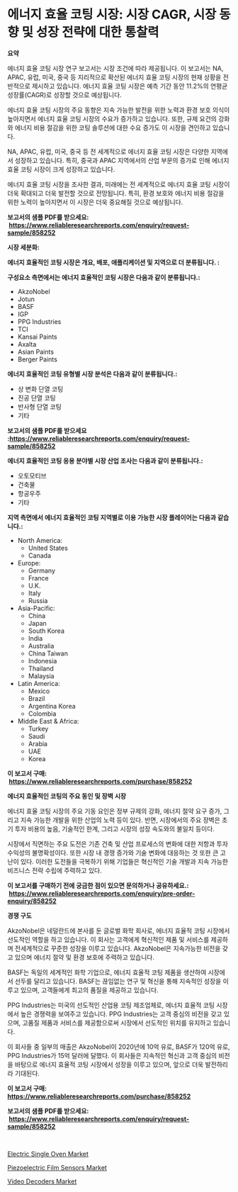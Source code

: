 <p><h1>에너지 효율 코팅 시장: 시장 CAGR, 시장 동향 및 성장 전략에 대한 통찰력</h1></p><p><strong>요약</strong></p>
<p><p>에너지 효율 코팅 시장 연구 보고서는 시장 조건에 따라 제공됩니다. 이 보고서는 NA, APAC, 유럽, 미국, 중국 등 지리적으로 확산된 에너지 효율 코팅 시장의 현재 상황을 전반적으로 제시하고 있습니다. 에너지 효율 코팅 시장은 예측 기간 동안 11.2%의 연평균 성장률(CAGR)로 성장할 것으로 예상됩니다.</p><p>에너지 효율 코팅 시장의 주요 동향은 지속 가능한 발전을 위한 노력과 환경 보호 의식이 높아지면서 에너지 효율 코팅 시장의 수요가 증가하고 있습니다. 또한, 규제 요건의 강화와 에너지 비용 절감을 위한 코팅 솔루션에 대한 수요 증가도 이 시장을 견인하고 있습니다.</p><p>NA, APAC, 유럽, 미국, 중국 등 전 세계적으로 에너지 효율 코팅 시장은 다양한 지역에서 성장하고 있습니다. 특히, 중국과 APAC 지역에서의 산업 부문의 증가로 인해 에너지 효율 코팅 시장이 크게 성장하고 있습니다.</p><p>에너지 효율 코팅 시장을 조사한 결과, 미래에는 전 세계적으로 에너지 효율 코팅 시장이 더욱 확대되고 더욱 발전할 것으로 전망됩니다. 특히, 환경 보호와 에너지 비용 절감을 위한 노력이 높아지면서 이 시장은 더욱 중요해질 것으로 예상됩니다.</p></p>
<p><strong>보고서의 샘플 PDF를 받으세요: &nbsp;<a href="https://www.reliableresearchreports.com/enquiry/request-sample/858252">https://www.reliableresearchreports.com/enquiry/request-sample/858252</a></strong></p>
<p><strong>시장 세분화:</strong></p>
<p><strong> 에너지 효율적인 코팅 시장은 개요, 배포, 애플리케이션 및 지역으로 더 분류됩니다. :</strong></p>
<p><strong>구성요소 측면에서는 에너지 효율적인 코팅 시장은 다음과 같이 분류됩니다.:</strong></p>
<p><ul><li>AkzoNobel</li><li>Jotun</li><li>BASF</li><li>IGP</li><li>PPG Industries</li><li>TCI</li><li>Kansai Paints</li><li>Axalta</li><li>Asian Paints</li><li>Berger Paints</li></ul></p>
<p><strong> 에너지 효율적인 코팅 유형별 시장 분석은 다음과 같이 분류됩니다.:</strong></p>
<p><ul><li>상 변화 단열 코팅</li><li>진공 단열 코팅</li><li>반사형 단열 코팅</li><li>기타</li></ul></p>
<p><strong>보고서의 샘플 PDF를 받으세요 :<a href="https://www.reliableresearchreports.com/enquiry/request-sample/858252">https://www.reliableresearchreports.com/enquiry/request-sample/858252</a></strong></p>
<p><strong> 에너지 효율적인 코팅 응용 분야별 시장 산업 조사는 다음과 같이 분류됩니다.:</strong></p>
<p><ul><li>오토모티브</li><li>건축물</li><li>항공우주</li><li>기타</li></ul></p>
<p><strong>지역 측면에서 에너지 효율적인 코팅 지역별로 이용 가능한 시장 플레이어는 다음과 같습니다.:</strong></p>
<p><ul>
    <li>
        North America:
        <ul>
            <li>United States</li>
            <li>Canada</li>
        </ul>
    </li>
    <li>
        Europe:
        <ul>
            <li>Germany</li>
            <li>France</li>
            <li>U.K.</li>
            <li>Italy</li>
            <li>Russia</li>
        </ul>
    </li>
    <li>
        Asia-Pacific:
        <ul>
            <li>China</li>
            <li>Japan</li>
            <li>South Korea</li>
            <li>India</li>
            <li>Australia</li>
            <li>China Taiwan</li>
            <li>Indonesia</li>
            <li>Thailand</li>
            <li>Malaysia</li>
        </ul>
    </li>
    <li>
        Latin America:
        <ul>
            <li>Mexico</li>
            <li>Brazil</li>
            <li>Argentina Korea</li>
            <li>Colombia</li>
        </ul>
    </li>
    <li>
        Middle East & Africa:
        <ul>
            <li>Turkey</li>
            <li>Saudi</li>
            <li>Arabia</li>
            <li>UAE</li>
            <li>Korea</li>
        </ul>
    </li>
    </ul></p>
<p><strong>이 보고서 구매: &nbsp;<a href="https://www.reliableresearchreports.com/purchase/858252">https://www.reliableresearchreports.com/purchase/858252</a></strong></p>
<p><strong>에너지 효율적인 코팅의 주요 동인 및 장벽 시장</strong></p>
<p><p>에너지 효율 코팅 시장의 주요 기동 요인은 정부 규제의 강화, 에너지 절약 요구 증가, 그리고 지속 가능한 개발을 위한 산업의 노력 등이 있다. 반면, 시장에서의 주요 장벽은 초기 투자 비용의 높음, 기술적인 한계, 그리고 시장의 성장 속도와의 불일치 등이다.</p><p>시장에서 직면하는 주요 도전은 기존 건축 및 산업 프로세스의 변화에 대한 저항과 투자 수익성의 불명확성이다. 또한 시장 내 경쟁 증가와 기술 변화에 대응하는 것 또한 큰 고난이 있다. 이러한 도전들을 극복하기 위해 기업들은 혁신적인 기술 개발과 지속 가능한 비즈니스 전략 수립에 주력하고 있다.</p></p>
<p><strong>이 보고서를 구매하기 전에 궁금한 점이 있으면 문의하거나 공유하세요.: &nbsp;<a href="https://www.reliableresearchreports.com/enquiry/pre-order-enquiry/858252">https://www.reliableresearchreports.com/enquiry/pre-order-enquiry/858252</a></strong></p>
<p><strong>경쟁 구도</strong></p>
<p><p>AkzoNobel은 네덜란드에 본사를 둔 글로벌 화학 회사로, 에너지 효율적 코팅 시장에서 선도적인 역할을 하고 있습니다. 이 회사는 고객에게 혁신적인 제품 및 서비스를 제공하며 전세계적으로 꾸준한 성장을 이루고 있습니다. AkzoNobel은 지속가능한 비전을 갖고 있으며 에너지 절약 및 환경 보호에 주력하고 있습니다.</p><p>BASF는 독일의 세계적인 화학 기업으로, 에너지 효율적 코팅 제품을 생산하여 시장에서 선두를 달리고 있습니다. BASF는 끊임없는 연구 및 혁신을 통해 지속적인 성장을 이루고 있으며, 고객들에게 최고의 품질을 제공하고 있습니다.</p><p>PPG Industries는 미국의 선도적인 산업용 코팅 제조업체로, 에너지 효율적 코팅 시장에서 높은 경쟁력을 보여주고 있습니다. PPG Industries는 고객 중심의 비전을 갖고 있으며, 고품질 제품과 서비스를 제공함으로써 시장에서 선도적인 위치를 유지하고 있습니다.</p><p>이 회사들 중 일부의 매출은 AkzoNobel이 2020년에 10억 유로, BASF가 120억 유로, PPG Industries가 15억 달러에 달했다. 이 회사들은 지속적인 혁신과 고객 중심의 비전을 바탕으로 에너지 효율적 코팅 시장에서 성장을 이루고 있으며, 앞으로 더욱 발전하리라 기대된다.</p></p>
<p><strong>이 보고서 구매: &nbsp; <a href="https://www.reliableresearchreports.com/purchase/858252">https://www.reliableresearchreports.com/purchase/858252</a></strong></p>
<p><strong>보고서의 샘플 PDF를 받으세요: &nbsp;<a href="https://www.reliableresearchreports.com/enquiry/request-sample/858252">https://www.reliableresearchreports.com/enquiry/request-sample/858252</a></strong><strong></strong></p>
<p>&nbsp;</p>
<p><p><a href="https://github.com/RichRobinson5/Market-Research-Report-List-4/blob/main/electric-single-oven-market.md">Electric Single Oven Market</a></p><p><a href="https://github.com/singletonthaxterkelliehr2df/Market-Research-Report-List-1/blob/main/piezoelectric-film-sensors-market.md">Piezoelectric Film Sensors Market</a></p><p><a href="https://github.com/kufem1/Market-Research-Report-List-2/blob/main/video-decoders-market.md">Video Decoders Market</a></p></p>